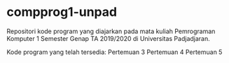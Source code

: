 # compprog1-unpad
Repositori kode program yang diajarkan pada mata kuliah Pemrograman Komputer 1 Semester Genap TA 2019/2020 di Universitas Padjadjaran.

Kode program yang telah tersedia:
Pertemuan 3
Pertemuan 4
Pertemuan 5


